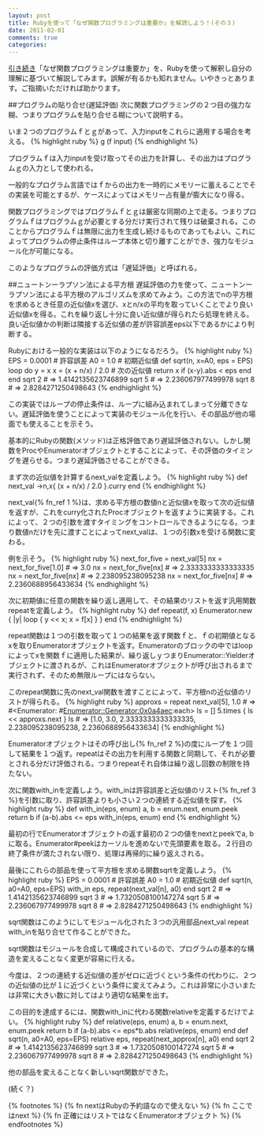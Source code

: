 ```yaml
---
layout: post
title: Rubyを使って「なぜ関数プログラミングは重要か」を解読しよう！(その３)
date: 2011-02-01
comments: true
categories:
---
```


[引き続き](http://melborne.github.com/2011/01/29/Ruby/ 'Rubyを使って「なぜ関数プログラミングは重要か」を解読しよう！(その２)')「なぜ関数プログラミングは重要か」を、Rubyを使って解釈し自分の理解に基づいて解説してみます。誤解が有るかも知れません。いやきっとあります。ご指摘いただければ助かります。

##プログラムの貼り合せ(遅延評価)
次に関数プログラミングの２つ目の強力な糊、つまりプログラムを貼り合せる糊について説明する。

いま２つのプログラムｆとｇがあって、入力inputをこれらに適用する場合を考える。
{% highlight ruby %}
g (f input)
{% endhighlight %}

プログラムｆは入力inputを受け取ってその出力を計算し、その出力はプログラムｇの入力として使われる。

一般的なプログラム言語ではｆからの出力を一時的にメモリーに蓄えることでその実装を可能とするが、ケースによってはメモリー占有量が膨大になり得る。

関数プログラミングではプログラムｆとｇは厳密な同期の上で走る。つまりプログラムｆはプログラムｇが必要とする分だけ実行されて残りは破棄される。このことからプログラムｆは無限に出力を生成し続けるものであってもよい。これによってプログラムの停止条件はループ本体と切り離すことができ、強力なモジュール化が可能になる。

このようなプログラムの評価方式は「遅延評価」と呼ばれる。

##ニュートンーラプソン法による平方根
遅延評価の力を使って、ニュートンーラプソン法による平方根のアルゴリズムを求めてみよう。この方法でnの平方根を求めるとき任意の近似値xを選び、xとn/xの平均を取っていくことでより良い近似値xを得る。これを繰り返し十分に良い近似値が得られたら処理を終える。良い近似値かの判断は隣接する近似値の差が許容誤差eps以下であるかにより判断する。

Rubyにおける一般的な実装は以下のようになるだろう。
{% highlight ruby %}
 EPS = 0.0001    # 許容誤差
 A0 = 1.0        # 初期近似値
 def sqrt(n, x=A0, eps = EPS)
   loop do
     y = x
     x = (x + n/x) / 2.0           # 次の近似値
     return x if (x-y).abs < eps
   end
 end
 sqrt 2 # => 1.4142135623746899
 sqrt 5 # => 2.236067977499978
 sqrt 8 # => 2.8284271250498643
{% endhighlight %}

この実装ではループの停止条件は、ループに組み込まれてしまって分離できない。遅延評価を使うことによって実装のモジュール化を行い、その部品が他の場面でも使えることを示そう。

基本的にRubyの関数(メソッド)は正格評価であり遅延評価されない。しかし関数をProcやEnumeratorオブジェクトとすることによって、その評価のタイミングを遅らせる。つまり遅延評価させることができる。

まず次の近似値を計算するnext_valを定義しよう。
{% highlight ruby %}
 def next_val
   ->n,x{ (x + n/x) / 2.0 }.curry
 end
{% endhighlight %}

next_val{% fn_ref 1 %}は、求める平方根の数値nと近似値xを取って次の近似値を返すが、これをcurry化されたProcオブジェクトを返すように実装する。これによって、２つの引数を渡すタイミングをコントロールできるようになる。つまり数値nだけを先に渡すことによってnext_valは、１つの引数xを受ける関数に変わる。

例を示そう。
{% highlight ruby %}
 next_for_five = next_val[5]
 nx = next_for_five[1.0] # => 3.0
 nx = next_for_five[nx] # => 2.3333333333333335
 nx = next_for_five[nx] # => 2.238095238095238
 nx = next_for_five[nx] # => 2.2360688956433634
{% endhighlight %}

次に初期値に任意の関数を繰り返し適用して、その結果のリストを返す汎用関数repeatを定義しよう。
{% highlight ruby %}
 def repeat(f, x)
   Enumerator.new { |y| loop { y << x; x = f[x] } }
 end
{% endhighlight %}

repeat関数は１つの引数を取って１つの結果を返す関数ｆと、ｆの初期値となるxを取りEnumeratorオブジェクトを返す。Enumeratorのブロックの中ではloopによってxを関数ｆに適用した結果が、繰り返しｙつまりEnumerator::Yielderオブジェクトに渡されるが、これはEnumeratorオブジェクトが呼び出されるまで実行されず、そのため無限ループにはならない。

このrepeat関数に先のnext_val関数を渡すことによって、平方根nの近似値のリストが得られる。
{% highlight ruby %}
 approxs = repeat next_val[5], 1.0 # => #<Enumerator: #<Enumerator::Generator:0x0a4aec>:each>
 ls = []
 5.times { ls << approxs.next }
 ls # => [1.0, 3.0, 2.3333333333333335, 2.238095238095238, 2.2360688956433634]
{% endhighlight %}

Enumeratorオブジェクトはその呼び出し{% fn_ref 2 %}の度にループを１つ回して結果を１つ返す。repeatはその出力を利用する関数と同期して、それが必要とされる分だけ評価される。つまりrepeatそれ自体は繰り返し回数の制限を持たない。

次に関数with_inを定義しよう。with_inは許容誤差と近似値のリスト{% fn_ref 3 %}を引数に取り、許容誤差よりも小さい２つの連続する近似値を探す。
{% highlight ruby %}
 def with_in(eps, enum)
   a, b = enum.next, enum.peek
   return b if (a-b).abs <= eps
   with_in(eps, enum)
 end
{% endhighlight %}

最初の行でEnumeratorオブジェクトの返す最初の２つの値をnextとpeekでa, bに取る。Enumerator#peekはカーソルを進めないで先頭要素を取る。２行目の終了条件が満たされない限り、処理は再帰的に繰り返えされる。

最後にこれらの部品を使って平方根を求める関数sqrtを定義しよう。
{% highlight ruby %}
 EPS = 0.0001    # 許容誤差
 A0 = 1.0        # 初期近似値
 def sqrt(n, a0=A0, eps=EPS)
   with_in eps, repeat(next_val[n], a0)
 end
 sqrt 2 # => 1.4142135623746899
 sqrt 3 # => 1.7320508100147274
 sqrt 5 # => 2.236067977499978
 sqrt 8 # => 2.8284271250498643
{% endhighlight %}

sqrt関数はこのようにしてモジュール化された３つの汎用部品next_val repeat with_inを貼り合せて作ることができた。

sqrt関数はモジュールを合成して構成されているので、プログラムの基本的な構造を変えることなく変更が容易に行える。

今度は、２つの連続する近似値の差がゼロに近づくという条件の代わりに、２つの近似値の比が１に近づくという条件に変えてみよう。これは非常に小さいまたは非常に大きい数に対してはより適切な結果を出す。

この目的を達成するには、関数with_inに代わる関数relativeを定義するだけでよい。
{% highlight ruby %}
 def relative(eps, enum)
   a, b = enum.next, enum.peek
   return b if (a-b).abs <= eps*b.abs
   relative(eps, enum)
 end
 def sqrt(n, a0=A0, eps=EPS)
   relative eps, repeat(next_approx[n], a0)
 end
 sqrt 2 # => 1.4142135623746899
 sqrt 3 # => 1.7320508100147274
 sqrt 5 # => 2.236067977499978
 sqrt 8 # => 2.8284271250498643
{% endhighlight %}

他の部品を変えることなく新しいsqrt関数ができた。

(続く？)

{% footnotes %}
   {% fn nextはRubyの予約語なので使えない %}
   {% fn ここではnext %}
   {% fn 正確にはリストではなくEnumeratorオブジェクト %}
{% endfootnotes %}
